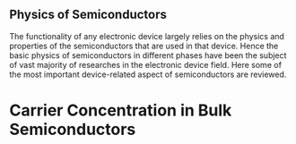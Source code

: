 ## Physics of Semiconductors
The functionality of any electronic device largely relies on the physics and properties of the semiconductors that are used in that device. Hence the basic
physics of semiconductors in different phases have been the subject of vast majority of researches in the electronic device field. Here some of the most important device-related aspect of semiconductors are reviewed.

# Carrier Concentration in Bulk Semiconductors
